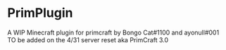 # PrimPlugin
A WIP Minecraft plugin for primcraft by Bongo Cat#1100 and ayonull#001
TO be added on the 4/31 server reset aka PrimCraft 3.0
